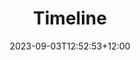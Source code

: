 ---
title: "Timeline"
date: 2023-09-03T12:52:53+12:00
layout: "archives"
url: "/timeline/"
draft: true
summary: timeline
---
